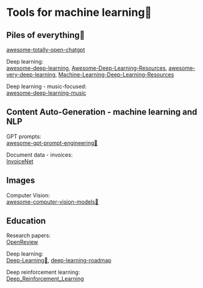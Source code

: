 
# Tools for machine learning🎰

## Piles of everything💩

[awesome-totally-open-chatgpt](https://github.com/nichtdax/awesome-totally-open-chatgpt)

Deep learning:  
[awesome-deep-learning](https://github.com/ChristosChristofidis/awesome-deep-learning),
[Awesome-Deep-Learning-Resources](https://github.com/guillaume-chevalier/Awesome-Deep-Learning-Resources),
[awesome-very-deep-learning](https://github.com/daviddao/awesome-very-deep-learning),
[Machine-Learning-Deep-Learning-Resources](https://github.com/heygonzalocaira/Machine-Learning-Deep-Learning-Resources)

Deep learning - music-focused:  
[awesome-deep-learning-music](https://github.com/ybayle/awesome-deep-learning-music)

## Content Auto-Generation - machine learning and NLP

GPT prompts:  
[awesome-gpt-prompt-engineering💩](https://github.com/snwfdhmp/awesome-gpt-prompt-engineering)

Document data - invoices:  
[InvoiceNet](https://github.com/naiveHobo/InvoiceNet)

## Images

Computer Vision:  
[awesome-computer-vision-models💩](https://github.com/gmalivenko/awesome-computer-vision-models)

## Education

Research papers:  
[OpenReview](https://openreview.net/)

Deep learning:  
[Deep-Learning💩](https://github.com/ElizaLo/Deep-Learning),
[deep-learning-roadmap](https://github.com/instillai/deep-learning-roadmap)

Deep reinforcement learning:  
[Deep_Reinforcement_Learning](https://github.com/Machine-Learning-Tokyo/Deep_Reinforcement_Learning)
